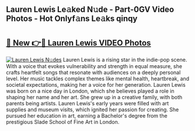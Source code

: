 ## Lauren Lewis Le𝚊ked N𝚞de - Part-0GV Video Photos - Hot Onlyf𝚊ns Le𝚊ks qinqy

# <h2><a href="http://ac26007.deff.icu/?id=Lauren+Lewis">🔗 New 👉🔴 Lauren Lewis VIDEO Photos</a></h2>

[![Lauren Lewis N𝚞des](https://i.imgur.com/rIISA9y.gif)](http://ac26007.deff.icu/?id=Lauren+Lewis)
Lauren Lewis is a rising star in the indie-pop scene. With a voice that evokes vulnerability and strength in equal measure, she crafts heartfelt songs that resonate with audiences on a deeply personal level. Her music tackles complex themes like mental health, heartbreak, and societal expectations, making her a voice for her generation. Lauren Lewis was born on a nice day in London, which she believes played a role in shaping her name and her art. She grew up in a creative family, with both parents being artists. Lauren Lewis's early years were filled with art supplies and museum visits, which ignited her passion for creating. She pursued her education in art, earning a Bachelor's degree from the prestigious Slade School of Fine Art in London.
